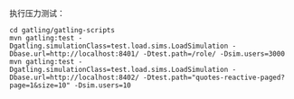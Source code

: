 执行压力测试：

    cd gatling/gatling-scripts
    mvn gatling:test -Dgatling.simulationClass=test.load.sims.LoadSimulation -Dbase.url=http://localhost:8401/ -Dtest.path=/role/ -Dsim.users=3000
    mvn gatling:test -Dgatling.simulationClass=test.load.sims.LoadSimulation -Dbase.url=http://localhost:8402/ -Dtest.path="quotes-reactive-paged?page=1&size=10" -Dsim.users=10

